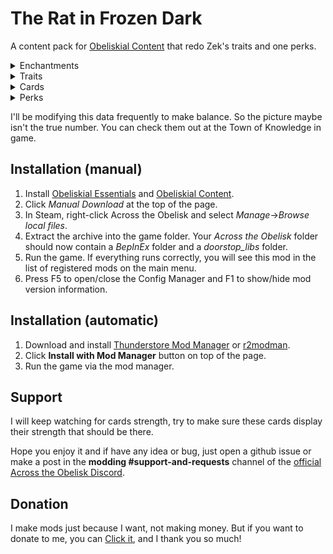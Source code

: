 # The Rat in Frozen Dark

A content pack for [Obeliskial Content](https://across-the-obelisk.thunderstore.io/package/meds/Obeliskial_Content/) that redo Zek's traits and one perks.

<details>
<summary>Enchantments</summary>

### Enchantments

![Cursemancy](https://github.com/4AleRoL4/ATO-The_Rat_in_Frozen_Dark/blob/main/Picture/cursemancy.png?raw=true)

![Death's Embrace](https://github.com/4AleRoL4/ATO-The_Rat_in_Frozen_Dark/blob/main/Picture/deaths_embrace.png?raw=true)
</details>

<details>
<summary>Traits</summary>

### Level 3

Dark Feast: Dark +2. Dark on enemies reduces shadow resistance 1.5% per charge. At the start of your turn, reduce the cost of the cards in your hand by 1 (2) until they are discarded if you have 5 (20) Dark stack.

Frozen Dark: Dark +1. You have corrupted Cold cards (Find them at Magic forge). Chill on enemies max charge is 100. When you play a \"Shadow Spell\" card, apply 1 Scourge and 1 Chill to all monster. When you play a \"Cold Spell\" card, refund 1 Energy and apply 1 Dark to all monster. (4 times/turn)

### Level 5

Curse Power: Heal yourself for 15% of the damage done. Dark on this hero explodes at 44 charges, cannot be dispelled unless specified, don't reduce Shadow resistance and increases All damage done 10% per charge.

PS: Can't transfer dark too.

Darkest Abyss: Dark +2. Dark on enemies increases the damage of the dark explosion by 5% per charge. Increase the 30% final damage of dark explosion.
</details>

<details>
<summary>Cards</summary>

### Cards

![Shatter](https://github.com/4AleRoL4/ATO-The_Rat_in_Frozen_Dark/blob/main/Picture/shatter.png?raw=true)

And 6 more cards.

Cards List: **Blizzard**, **Frost Nova**, **Frostbolt**, **Rain**, **Winter is Coming**, **Winter Orb**.

PS: New cards need the trait of **Frozen Dark** then you can craft them in town.
</details>

<details>
<summary>Perks</summary>

### Perks

The fourth Chill perk: Chill on enemies increases Dark explosion 0.1 more damage per 20 charges and this hero grants 1 Reinforce per 14 charges at the end of the turn.

And the third Dark's description.
</details>

I'll be modifying this data frequently to make balance. So the picture maybe isn't the true number. You can check them out at the Town of Knowledge in game.

## Installation (manual)

1. Install [Obeliskial Essentials](https://across-the-obelisk.thunderstore.io/package/meds/Obeliskial_Essentials/) and [Obeliskial Content](https://across-the-obelisk.thunderstore.io/package/meds/Obeliskial_Content/).
2. Click _Manual Download_ at the top of the page.
3. In Steam, right-click Across the Obelisk and select _Manage_->_Browse local files_.
4. Extract the archive into the game folder. Your _Across the Obelisk_ folder should now contain a _BepInEx_ folder and a _doorstop\_libs_ folder.
5. Run the game. If everything runs correctly, you will see this mod in the list of registered mods on the main menu.
6. Press F5 to open/close the Config Manager and F1 to show/hide mod version information.

## Installation (automatic)

1. Download and install [Thunderstore Mod Manager](https://www.overwolf.com/app/Thunderstore-Thunderstore_Mod_Manager) or [r2modman](https://across-the-obelisk.thunderstore.io/package/ebkr/r2modman/).
2. Click **Install with Mod Manager** button on top of the page.
3. Run the game via the mod manager.

## Support

I will keep watching for cards strength, try to make sure these cards display their strength that should be there.

Hope you enjoy it and if have any idea or bug, just open a github issue or make a post in the **modding #support-and-requests** channel of the [official Across the Obelisk Discord](https://discord.gg/across-the-obelisk-679706811108163701).

## Donation

I make mods just because I want, not making money. But if you want to donate to me, you can [Click it](https://ko-fi.com/shazixnar), and I thank you so much!